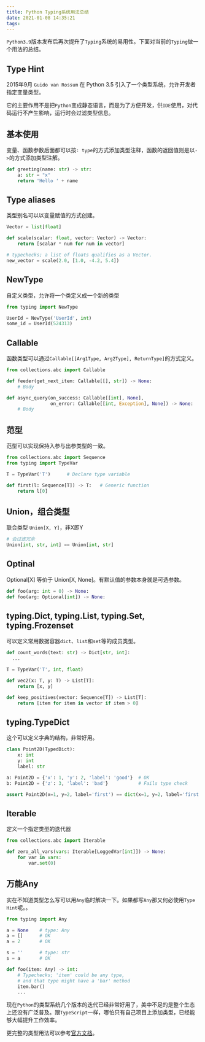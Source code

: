 ```yaml
---
title: Python Typing系统用法总结
date: 2021-01-08 14:35:21
tags:
---
```


`Python3.9`版本发布后再次提升了`Typing`系统的易用性。下面对当前的`Typing`做一个用法的总结。

<!-- more -->

## Type Hint

2015年9月 `Guido van Rossum` 在 Python 3.5 引入了一个类型系统，允许开发者指定变量类型。

它的主要作用不是把`Python`变成静态语言，而是为了方便开发，供`IDE`使用，对代码运行不产生影响，运行时会过滤类型信息。


## 基本使用

变量、函数参数后面都可以按`: type`的方式添加类型注释，函数的返回值则是以`->`的方式添加类型注解。

```python
def greeting(name: str) -> str:
    a: str = "x"
    return 'Hello ' + name
```

## Type aliases

类型别名可以以变量赋值的方式创建。

```python
Vector = list[float]

def scale(scalar: float, vector: Vector) -> Vector:
    return [scalar * num for num in vector]

# typechecks; a list of floats qualifies as a Vector.
new_vector = scale(2.0, [1.0, -4.2, 5.4])
```

## NewType

自定义类型，允许将一个类定义成一个新的类型

```python
from typing import NewType

UserId = NewType('UserId', int)
some_id = UserId(524313)
```

## Callable

函数类型可以通过`Callable[[Arg1Type, Arg2Type], ReturnType]`的方式定义。

```python
from collections.abc import Callable

def feeder(get_next_item: Callable[[], str]) -> None:
    # Body

def async_query(on_success: Callable[[int], None],
                on_error: Callable[[int, Exception], None]) -> None:
    # Body

```

## 范型

范型可以实现保持入参与出参类型的一致。

```python
from collections.abc import Sequence
from typing import TypeVar

T = TypeVar('T')      # Declare type variable

def first(l: Sequence[T]) -> T:   # Generic function
    return l[0]
```

## Union，组合类型
联合类型 `Union[X, Y]`，非X即Y

```python
# 会过滤冗余
Union[int, str, int] == Union[int, str]
```

## Optinal

 Optional[X] 等价于 Union[X, None]。有默认值的参数本身就是可选参数。

```python
def foo(arg: int = 0) -> None:
def foo(arg: Optional[int]) -> None: 
```

## typing.Dict, typing.List, typing.Set, typing.Frozenset

可以定义常用数据容器`dict`、`list`和`set`等的成员类型。

```python
def count_words(text: str) -> Dict[str, int]:
  ...

T = TypeVar('T', int, float)

def vec2(x: T, y: T) -> List[T]:
    return [x, y]

def keep_positives(vector: Sequence[T]) -> List[T]:
    return [item for item in vector if item > 0]
```


## typing.TypeDict

这个可以定义字典的结构，非常好用。

```python
class Point2D(TypedDict):
    x: int
    y: int
    label: str

a: Point2D = {'x': 1, 'y': 2, 'label': 'good'}  # OK
b: Point2D = {'z': 3, 'label': 'bad'}           # Fails type check

assert Point2D(x=1, y=2, label='first') == dict(x=1, y=2, label='first')
```

## Iterable

定义一个指定类型的迭代器

```python
from collections.abc import Iterable

def zero_all_vars(vars: Iterable[LoggedVar[int]]) -> None:
    for var in vars:
        var.set(0)
```


## 万能Any

实在不知道类型怎么写可以用`Any`临时解决一下。如果都写`Any`那又何必使用`Type Hint`呢。。

```python
from typing import Any

a = None    # type: Any
a = []      # OK
a = 2       # OK

s = ''      # type: str
s = a       # OK

def foo(item: Any) -> int:
    # Typechecks; 'item' could be any type,
    # and that type might have a 'bar' method
    item.bar()
    ...
```


现在`Python`的类型系统几个版本的迭代已经非常好用了，美中不足的是整个生态上还没有广泛普及。跟`TypeScript`一样，哪怕只有自己项目上添加类型，已经能够大幅提升工作效率。

更完整的类型用法可以参考[官方文档](https://docs.python.org/3/library/typing.html)。